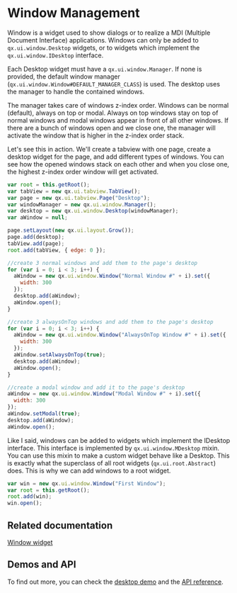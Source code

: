 # Window Management

Window is a widget used to show dialogs or to realize a MDI (Multiple Document
Interface) applications. Windows can only be added to `qx.ui.window.Desktop`
widgets, or to widgets which implement the `qx.ui.window.IDesktop` interface.

Each Desktop widget must have a `qx.ui.window.Manager`. If none is provided, the
default window manager (`qx.ui.window.Window#DEFAULT_MANAGER_CLASS`) is used.
The desktop uses the manager to handle the contained windows.

The manager takes care of windows z-index order. Windows can be normal
(default), always on top or modal. Always on top windows stay on top of normal
windows and modal windows appear in front of all other windows. If there are a
bunch of windows open and we close one, the manager will activate the window
that is higher in the z-index order stack.

Let's see this in action. We'll create a tabview with one page, create a desktop
widget for the page, and add different types of windows. You can see how the
opened windows stack on each other and when you close one, the highest z-index
order window will get activated.

```javascript
var root = this.getRoot();
var tabView = new qx.ui.tabview.TabView();
var page = new qx.ui.tabview.Page("Desktop");
var windowManager = new qx.ui.window.Manager();
var desktop = new qx.ui.window.Desktop(windowManager);
var aWindow = null;

page.setLayout(new qx.ui.layout.Grow());
page.add(desktop);
tabView.add(page);
root.add(tabView, { edge: 0 });

//create 3 normal windows and add them to the page's desktop
for (var i = 0; i < 3; i++) {
  aWindow = new qx.ui.window.Window("Normal Window #" + i).set({
    width: 300
  });
  desktop.add(aWindow);
  aWindow.open();
}

//create 3 alwaysOnTop windows and add them to the page's desktop
for (var i = 0; i < 3; i++) {
  aWindow = new qx.ui.window.Window("AlwaysOnTop Window #" + i).set({
    width: 300
  });
  aWindow.setAlwaysOnTop(true);
  desktop.add(aWindow);
  aWindow.open();
}

//create a modal window and add it to the page's desktop
aWindow = new qx.ui.window.Window("Modal Window #" + i).set({
  width: 300
});
aWindow.setModal(true);
desktop.add(aWindow);
aWindow.open();
```

Like I said, windows can be added to widgets which implement the IDesktop
interface. This interface is implemented by `qx.ui.window.MDesktop` mixin. You
can use this mixin to make a custom widget behave like a Desktop. This is
exactly what the superclass of all root widgets (`qx.ui.root.Abstract`) does.
This is why we can add windows to a root widget.

```javascript
var win = new qx.ui.window.Window("First Window");
var root = this.getRoot();
root.add(win);
win.open();
```

## Related documentation

[Window widget](/desktop/widget/window.md)

## Demos and API

To find out more, you can check the
[desktop demo](apps://demobrowser/#widget~Desktop.html) and the
[API reference](apps://apiviewer/#qx.ui.window).
